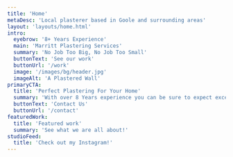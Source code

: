 ```yaml
---
title: 'Home'
metaDesc: 'Local plasterer based in Goole and surrounding areas'
layout: 'layouts/home.html'
intro:
  eyebrow: '8+ Years Experience'
  main: 'Marritt Plastering Services'
  summary: 'No Job Too Big, No Job Too Small'
  buttonText: 'See our work'
  buttonUrl: '/work'
  image: '/images/bg/header.jpg'
  imageAlt: 'A Plastered Wall'
primaryCTA:
  title: 'Perfect Plastering For Your Home'
  summary: 'With over 8 Years experience you can be sure to expect exceptional results, we can take care of walls, ceilings and coving to improve your home! We can provide free quotes upfront! Contact us today to get yours!'
  buttonText: 'Contact Us'
  buttonUrl: '/contact'
featuredWork:
  title: 'Featured work'
  summary: 'See what we are all about!'
studioFeed:
  title: 'Check out my Instagram!'
---
```

